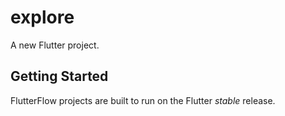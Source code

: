 # explore

A new Flutter project.

## Getting Started

FlutterFlow projects are built to run on the Flutter _stable_ release.
